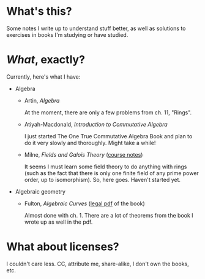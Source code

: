 # What's this?
Some notes I write up to understand stuff better, as well as solutions to exercises in books I'm studying or have studied.

# *What*, exactly?
Currently, here's what I have:
* Algebra
  * Artin, *Algebra*
    
    At the moment, there are only a few problems from ch. 11, "Rings".

  * Atiyah-Macdonald, *Introduction to Commutative Algebra*
  
    I just started The One True Commutative Algebra Book and plan to do it very slowly and thoroughly. Might take a while!
  
  * Milne, *Fields and Galois Theory* ([course notes](http://www.jmilne.org/math/CourseNotes/FT.pdf))
   
    It seems I must learn some field theory to do anything with rings (such as the fact that there is only one finite field of any prime power order, up to isomorphism). So, here goes. Haven't started yet.

* Algebraic geometry
  * Fulton, *Algebraic Curves* ([legal pdf](http://www.math.lsa.umich.edu/~wfulton/CurveBook.pdf) of the book)
  
    Almost done with ch. 1. There are a lot of theorems from the book I wrote up as well in the pdf.

# What about licenses?
I couldn't care less. CC, attribute me, share-alike, I don't own the books, etc.
